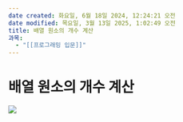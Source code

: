 ```yaml
---
date created: 화요일, 6월 18일 2024, 12:24:21 오전
date modified: 목요일, 3월 13일 2025, 1:02:49 오전
title: 배열 원소의 개수 계산
과목:
  - "[[프로그래밍 입문]]"
---
```


# 배열 원소의 개수 계산

![](https://i.imgur.com/XyXt39U.png)
